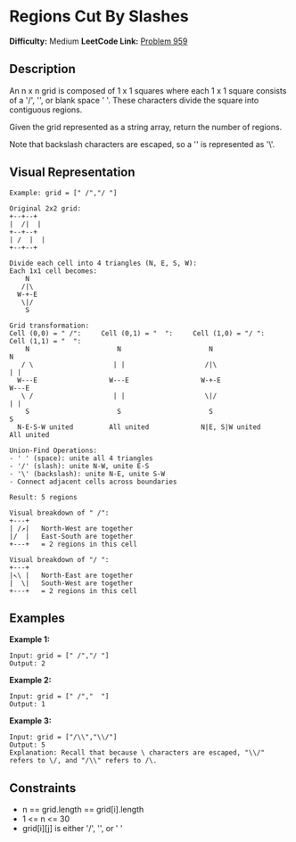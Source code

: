 # Regions Cut By Slashes

**Difficulty:** Medium
**LeetCode Link:** [Problem 959](https://leetcode.com/problems/regions-cut-by-slashes/)

## Description
An n x n grid is composed of 1 x 1 squares where each 1 x 1 square consists of a '/', '\', or blank space ' '. These characters divide the square into contiguous regions.

Given the grid represented as a string array, return the number of regions.

Note that backslash characters are escaped, so a '\' is represented as '\\'.

## Visual Representation

```
Example: grid = [" /","/ "]

Original 2x2 grid:
+--+--+
|  /|  |
+--+--+
| /  |  |
+--+--+

Divide each cell into 4 triangles (N, E, S, W):
Each 1x1 cell becomes:
    N
   /|\
  W-+-E
   \|/
    S

Grid transformation:
Cell (0,0) = " /":     Cell (0,1) = "  ":     Cell (1,0) = "/ ":     Cell (1,1) = "  ":
    N                      N                      N                      N
   / \                    | |                    /|\                    | |
  W---E                  W---E                  W-+-E                  W---E
   \ /                    | |                    \|/                    | |
    S                      S                      S                      S
  N-E-S-W united         All united             N|E, S|W united        All united

Union-Find Operations:
- ' ' (space): unite all 4 triangles
- '/' (slash): unite N-W, unite E-S
- '\' (backslash): unite N-E, unite S-W
- Connect adjacent cells across boundaries

Result: 5 regions
```

```
Visual breakdown of " /":
+---+
| /↗|   North-West are together
|/  |   East-South are together
+---+   = 2 regions in this cell

Visual breakdown of "/ ":
+---+
|↖\ |   North-East are together
|  \|   South-West are together
+---+   = 2 regions in this cell
```

## Examples

**Example 1:**
```
Input: grid = [" /","/ "]
Output: 2
```

**Example 2:**
```
Input: grid = [" /","  "]
Output: 1
```

**Example 3:**
```
Input: grid = ["/\\","\\/"]
Output: 5
Explanation: Recall that because \ characters are escaped, "\\/" refers to \/, and "/\\" refers to /\.
```

## Constraints
- n == grid.length == grid[i].length
- 1 <= n <= 30
- grid[i][j] is either '/', '\', or ' '
